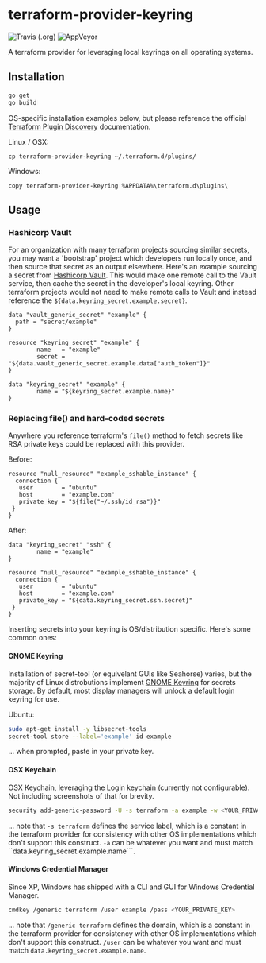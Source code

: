 # terraform-provider-keyring

![Travis (.org)](https://img.shields.io/travis/rremer/terraform-provider-keyring?label=linux%2Fosx) ![AppVeyor](https://img.shields.io/appveyor/ci/rremer/terraform-provider-keyring?label=windows)

A terraform provider for leveraging local keyrings on all operating systems.

## Installation

```sh
go get
go build
```

OS-specific installation examples below, but please reference the official [Terraform Plugin Discovery] documentation.

Linux / OSX:

```
cp terraform-provider-keyring ~/.terraform.d/plugins/
```

Windows:

```
copy terraform-provider-keyring %APPDATA%\terraform.d\plugins\
```

## Usage

### Hashicorp Vault

For an organization with many terraform projects sourcing similar secrets, you may want a 'bootstrap' project which developers run locally once, and then source that secret as an output elsewhere. Here's an example sourcing a secret from [Hashicorp Vault]. This would make one remote call to the Vault service, then cache the secret in the developer's local keyring. Other terraform projects would not need to make remote calls to Vault and instead reference the ```${data.keyring_secret.example.secret}```.

```hcl
data "vault_generic_secret" "example" {
  path = "secret/example"
}

resource "keyring_secret" "example" {
        name   = "example"
        secret = "${data.vault_generic_secret.example.data["auth_token"]}"
}

data "keyring_secret" "example" {
        name = "${keyring_secret.example.name}"
}
```

### Replacing file() and hard-coded secrets

Anywhere you reference terraform's ```file()``` method to fetch secrets like RSA private keys could be replaced with this provider.

Before:
```hcl
resource "null_resource" "example_sshable_instance" {
  connection {
   user        = "ubuntu"
   host        = "example.com"
   private_key = "${file("~/.ssh/id_rsa")}"
 }
}
```

After:
```hcl
data "keyring_secret" "ssh" {
        name = "example"
}

resource "null_resource" "example_sshable_instance" {
  connection {
   user        = "ubuntu"
   host        = "example.com"
   private_key = "${data.keyring_secret.ssh.secret}"
 }
}
```

Inserting secrets into your keyring is OS/distribution specific. Here's some common ones:

#### GNOME Keyring

Installation of secret-tool (or equivelant GUIs like Seahorse) varies, but the majority of Linux distrobutions implement [GNOME Keyring] for secrets storage. By default, most display managers will unlock a default login keyring for use.

Ubuntu:
```sh
sudo apt-get install -y libsecret-tools
secret-tool store --label='example' id example
```
... when prompted, paste in your private key.

#### OSX Keychain

OSX Keychain, leveraging the Login keychain (currently not configurable). Not including screenshots of that for brevity.

```sh
security add-generic-password -U -s terraform -a example -w <YOUR_PRIVATE_KEY>
```
... note that ```-s terraform``` defines the service label, which is a constant in the terraform provider for consistency with other OS implementations which don't support this construct. ```-a``` can be whatever you want and must match ``data.keyring_secret.example.name```.

#### Windows Credential Manager

Since XP, Windows has shipped with a CLI and GUI for Windows Credential Manager.

```sh
cmdkey /generic terraform /user example /pass <YOUR_PRIVATE_KEY>
```
... note that ```/generic terraform``` defines the domain, which is a constant in the terraform provider for consistency with other OS implementations which don't support this construct. ```/user``` can be whatever you want and must match ```data.keyring_secret.example.name```.


[Terraform Plugin Discovery]:https://www.terraform.io/docs/extend/how-terraform-works.html#discovery
[Hashicorp Vault]:https://www.terraform.io/docs/providers/vault/index.html
[GNOME Keyring]:https://wiki.gnome.org/Projects/GnomeKeyring
